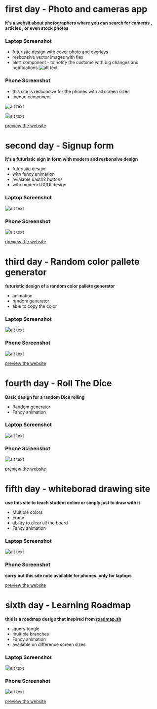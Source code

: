 # first day - Photo and cameras app

**it's a websit about photographers where you can search for cameras , articles , or even stock photos**

### Laptop Screenshot

- futuristic design with cover photo and overlays
- resbonsive vector images with flex
- alert component - to notify the custome with big changes and notifications
  ![alt text](https://github.com/losefor/7days7websites-challenge/blob/master/day-1/files/laptop.png?raw=true)

### Phone Screenshot

- this site is resbonsive for the phones with all screen sizes
- menue component

![alt text](https://github.com/losefor/7days7websites-challenge/blob/master/day-1/files/phone.png?raw=true)


![alt text](https://github.com/losefor/7days7websites-challenge/blob/master/day-1/files/phone2.png?raw=true)


[preview the website](https://losefor.github.io/7days7websites-challenge/day-1/index.html)

# second day - Signup form

**it's a futuristic sign in form with modern and resbonsive design**

- futuristic desgin
- with fancy animation
- avialable oauth2 buttons
- with modern UX/UI design

### Laptop Screenshot

![alt text](https://github.com/losefor/7days7websites-challenge/blob/master/day-2/files/laptop.png?raw=true)

### Phone Screenshot

![alt text](https://github.com/losefor/7days7websites-challenge/blob/master/day-2/files/phone.png?raw=true)

[preview the website](https://losefor.github.io/7days7websites-challenge/day-2/index.html)

# third day - Random color pallete generator

**futuristic design of a random color pallete generator**

- animation
- random generator
- able to copy the color

### Laptop Screenshot

![alt text](https://github.com/losefor/7days7websites-challenge/blob/master/day-3/files/laptop.png?raw=true)

### Phone Screenshot

![alt text](https://github.com/losefor/7days7websites-challenge/blob/master/day-3/files/phone.png?raw=true)

[preview the website](https://losefor.github.io/7days7websites-challenge/day-3/index.html)

# fourth day - Roll The Dice

**Basic design for a random Dice rolling**

- Random generator
- Fancy animation

### Laptop Screenshot

![alt text](https://github.com/losefor/7days7websites-challenge/blob/master/day-4/files/laptop.png?raw=true)

### Phone Screenshot

![alt text](https://github.com/losefor/7days7websites-challenge/blob/master/day-4/files/phone.png?raw=true)

[preview the website](https://losefor.github.io/7days7websites-challenge/day-4/index.html)

# fifth day - whiteborad drawing site

**use this site to teach student online or simply just to draw with it**

- Multible colors
- Erace
- ability to clear all the board
- Fancy animation

### Laptop Screenshot

![alt text](https://github.com/losefor/7days7websites-challenge/blob/master/day-5/files/laptop.png?raw=true)

### Phone Screenshot

**sorry but this site note available for phones. only for laptops**

[preview the website](https://losefor.github.io/7days7websites-challenge/day-5/index.html)
 

 # sixth day - Learning Roadmap

**this is a roadmap design that inspired from [roadmap.sh](https://roadmap.sh)**

- jquery toogle
- multible branches
- Fancy animation
- available on difference screen sizes

### Laptop Screenshot

![alt text](https://github.com/losefor/7days7websites-challenge/blob/master/day-6/files/laptop.png?raw=true)

### Phone Screenshot


![alt text](https://github.com/losefor/7days7websites-challenge/blob/master/day-6/files/phone.png?raw=true)

[preview the website](https://losefor.github.io/7days7websites-challenge/day-6/index.html)
 
 